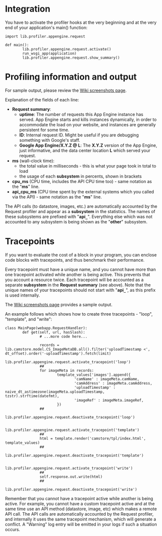 

# Integration #

You have to activate the profiler hooks at the very beginning and at the very end of your application's main() function:

```
import lib.profiler.appengine.request

def main():
        lib.profiler.appengine.request.activate()
        run_wsgi_app(application)
        lib.profiler.appengine.request.show_summary()
```

# Profiling information and output #

For sample output, please review the [Wiki screenshots page](http://code.google.com/p/appengine-profiler/wiki/Screenshots#Request_profiler).

Explanation of the fields of each line:
  * **Request summary**:
    * **uptime**: The number of requests this App Engine instance has served. App Engine starts and kills instances dynamically, in order to accommodate the load on your website, and instances are generally persistent for some time.
    * **ID**: Internal request ID. Might be useful if you are debugging something with Google's staff.
    * **Google App Engine/X.Y.Z @ L**: The **X.Y.Z** version of the App Engine, just informative, and the data center location **L** which served your request.
  * **ms** (wall-clock time):
    * the total value in milliseconds - this is what your page took in total to load
    * the usage of each **subsystem** in percents, shown in brackets
  * **cpu\_ms** (CPU time, includes the API CPU time too) - same notation as the "**ms**" line.
  * **api\_cpu\_ms** (CPU time spent by the external systems which you called via the API)  - same notation as the "**ms**" line.

The API calls (to datastore, images, etc.) are automatically accounted by the Request profiler and appear as a **subsystem** in the statistics. The names of these subsystems are prefixed with "**api`_`**". Everything else which was not accounted to any subsystem is being shown as the "**other**" subsystem.

# Tracepoints #

If you want to evaluate the cost of a block in your program, you can enclose code blocks with tracepoints, and thus benchmark their performance.

Every tracepoint must have a unique name, and you cannot have more than one tracepoint activated while another is being active. This prevents that you account a resource twice. Each tracepoint will be accounted as a separate **subsystem** in the **Request summary** (see above). Note that the unique names of your tracepoints should not start with "**api`_`**", as this prefix is used internally.

The [Wiki screenshots page](http://code.google.com/p/appengine-profiler/wiki/Screenshots#Tracepoints) provides a sample output.

An example follows which shows how to create three tracepoints - "loop", "template", and "write":
```
class MainPage(webapp.RequestHandler):
        def get(self, url, hasSlash):
                # ...more code here...

                records = lib.camstore.model.CS_ImageMetaDB.all().filter('uploadTimestamp <', dt_offset).order('-uploadTimestamp').fetch(limit)
                lib.profiler.appengine.request.activate_tracepoint('loop')
                ##
                for imageMeta in records:
                        template_values['images'].append({
                                'camName' : imageMeta.camName,
                                'camAddress' : imageMeta.camAddress,
                                'uploadTimestamp' : naive_dt_astimezone(imageMeta.uploadTimestamp, tzstr).strftime(datefmt),
                                'imageRef' : imageMeta.imageRef,
                        })
                ##
                lib.profiler.appengine.request.deactivate_tracepoint('loop')

                lib.profiler.appengine.request.activate_tracepoint('template')
                ##
                html = template.render('camstore/tpl/index.html', template_values)
                ##
                lib.profiler.appengine.request.deactivate_tracepoint('template')

                lib.profiler.appengine.request.activate_tracepoint('write')
                ##
                self.response.out.write(html)
                ##
                lib.profiler.appengine.request.deactivate_tracepoint('write')
```

Remember that you cannot have a tracepoint active while another is being active. For example, you cannot have a custom tracepoint active and at the same time use an API method (datastore, image, etc) which makes a remote API call. The API calls are automatically accounted by the Request profiler, and internally it uses the same tracepoint mechanism, which will generate a conflict. A "Warning" log entry will be emitted in your logs if such a situation occurs.